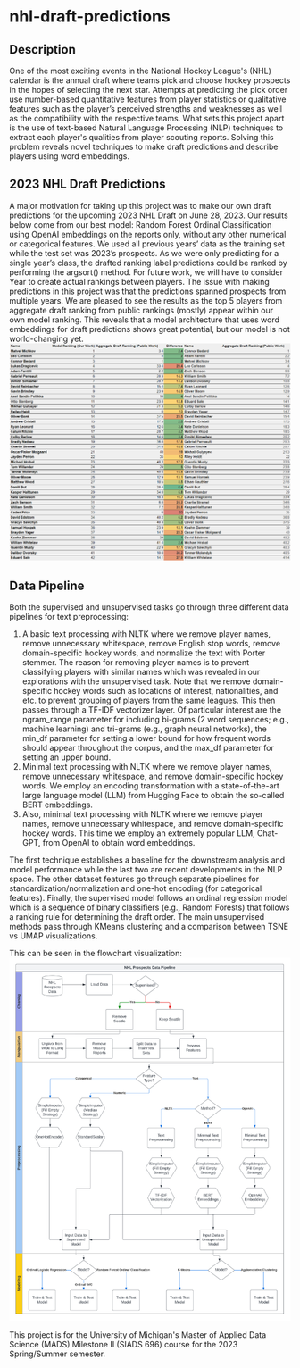 # nhl-draft-predictions

## Description

One of the most exciting events in the National Hockey League's (NHL) calendar is the annual draft where teams pick and choose hockey prospects in the hopes of selecting the next star. Attempts at predicting the pick order use number-based quantitative features from player statistics or qualitative features such as the player’s perceived strengths and weaknesses as well as the compatibility with the respective teams. What sets this project apart is the use of text-based Natural Language Processing (NLP) techniques to extract each player's qualities from player scouting reports. Solving this problem reveals novel techniques to make draft predictions and describe players using word embeddings.

## 2023 NHL Draft Predictions

A major motivation for taking up this project was to make our own draft predictions for the upcoming 2023 NHL Draft on June 28, 2023. Our results below come from our best model: Random Forest Ordinal Classification using OpenAI embeddings on the reports only, without any other numerical or categorical features. We used all previous years’ data as the training set while the test set was 2023’s prospects. As we were only predicting for a single year’s class, the drafted ranking label predictions could be ranked by performing the argsort() method. For future work, we will have to consider Year to create actual rankings between players. The issue with making predictions in this project was that the predictions spanned prospects from multiple years. We are pleased to see the results as the top 5 players from aggregate draft ranking from public rankings (mostly) appear within our own model ranking. This reveals that a model architecture that uses word embeddings for draft predictions shows great potential, but our model is not world-changing yet.
![image](images/final-draft-rankings.PNG)

## Data Pipeline

Both the supervised and unsupervised tasks go through three different data pipelines for text preprocessing: 

1. A basic text processing with NLTK where we remove player names, remove unnecessary whitespace, remove English stop words, remove domain-specific hockey words, and normalize the text with Porter stemmer. The reason for removing player names is to prevent classifying players with similar names which was revealed in our explorations with the unsupervised task. Note that we remove domain-specific hockey words such as locations of interest, nationalities, and etc. to prevent grouping of players from the same leagues. This then passes through a TF-IDF vectorizer layer. Of particular interest are the ngram_range parameter for including bi-grams (2 word sequences; e.g., machine learning) and tri-grams (e.g., graph neural networks), the min_df parameter for setting a lower bound for how frequent words should appear throughout the corpus, and the max_df parameter for setting an upper bound.
2. Minimal text processing with NLTK where we remove player names, remove unnecessary whitespace, and remove domain-specific hockey words. We employ an encoding transformation with a state-of-the-art large language model (LLM) from Hugging Face to obtain the so-called BERT embeddings.
3. Also, minimal text processing with NLTK where we remove player names, remove unnecessary whitespace, and remove domain-specific hockey words. This time we employ an extremely popular LLM, Chat-GPT, from OpenAI to obtain word embeddings.

The first technique establishes a baseline for the downstream analysis and model performance while the last two are recent developments in the NLP space. The other dataset features go through separate pipelines for standardization/normalization and one-hot encoding (for categorical features). Finally, the supervised model follows an ordinal regression model which is a sequence of binary classifiers (e.g., Random Forests) that follows a ranking rule for determining the draft order. The main unsupervised methods pass through KMeans clustering and a comparison between TSNE vs UMAP visualizations.

This can be seen in the flowchart visualization:
![image](images/data_pipeline.png)

This project is for the University of Michigan's Master of Applied Data Science (MADS) Milestone II (SIADS 696) course for the 2023 Spring/Summer semester.
